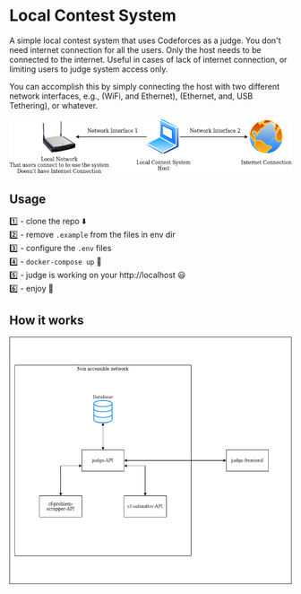 # Local Contest System

A simple local contest system that uses Codeforces as a judge. You don't need internet connection for all the users. Only the host needs to be connected to the internet. Useful in cases of lack of internet connection, or limiting users to judge system access only.

You can accomplish this by simply connecting the host with two different network interfaces, e.g., (WiFi, and Ethernet), (Ethernet, and, USB Tethering), or whatever.

![diagram](./diagram.png)

## Usage

:one: - clone the repo :arrow_down:  
:two: - remove `.example` from the files in env dir  
:three: - configure the `.env` files  
:four: - `docker-compose up` :whale:  
:five: - judge is working on your http://localhost :smiley:  
:six: - enjoy :tada:

## How it works

![diagram](./workflow.png)
